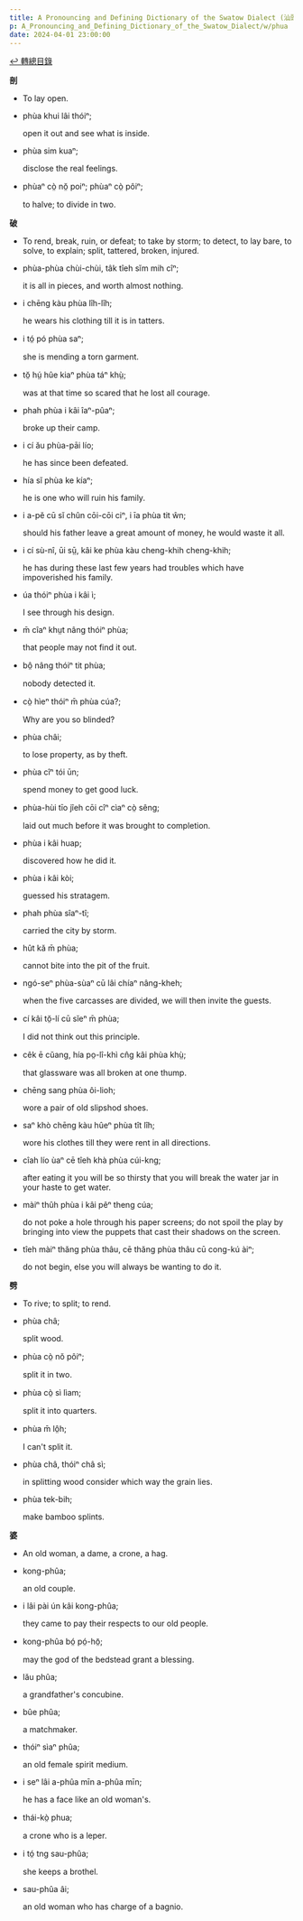 ```yaml
---
title: A Pronouncing and Defining Dictionary of the Swatow Dialect (汕頭方言音義字典) / phua
p: A_Pronouncing_and_Defining_Dictionary_of_the_Swatow_Dialect/w/phua
date: 2024-04-01 23:00:00
---
```


[↩️ 轉總目錄](/A_Pronouncing_and_Defining_Dictionary_of_the_Swatow_Dialect)


**剖**
- To lay open.

- phùa khui lâi thóiⁿ;

  open it out and see what is inside.

- phùa sim kuaⁿ;

  disclose the real feelings.

- phùaⁿ cò̤ nŏ̤ poiⁿ; phùaⁿ cò̤ pôiⁿ;

  to halve; to divide in two.

**破**
- To rend, break, ruin, or defeat; to take by storm; to detect, to lay bare, to solve, to explain; split, tattered, broken,  injured.

- phùa-phùa chùi-chùi, tâk tîeh sĭm mih cîⁿ;

  it is all in pieces, and worth almost nothing.

- i chēng kàu phùa lîh-lîh;

  he wears his clothing till it is in tatters.

- i tó̤ pó phùa saⁿ;

  she is mending a torn garment.

- tŏ̤ hṳ́ hûe kiaⁿ phùa táⁿ khṳ̀;

  was at that time so scared that he lost all courage.

- phah phùa i kâi îaⁿ-pûaⁿ;

  broke up their camp.

- i cí ău phùa-pāi lío;

  he has since been defeated.

- hía sĭ phùa ke kíaⁿ;

  he is one who will ruin his family.

- i a-pĕ cū sĭ chûn cōi-cōi ciⁿ, i īa phùa tit ŵn;

  should his father leave a great amount of money, he would waste it all.

- i cí sù-nî, ūi sṳ̄, kâi ke phùa kàu cheng-khih cheng-khih;

  he has during these last few years had troubles which have impoverished his family.

- úa thóiⁿ phùa i kâi ì;

  I see through his design.

- m̄ cîaⁿ khṳt nâng thóiⁿ phùa;

  that people may not find it out.

- bô̤ nâng thóiⁿ tit phùa;

  nobody detected it.

- cò̤ hìeⁿ thóiⁿ m̄ phùa cúa?;

  Why are you so blinded?

- phùa châi;

  to lose property, as by theft.

- phùa cîⁿ tói ūn;

  spend money to get good luck.

- phùa-hùi tīo jîeh cōi cîⁿ cìaⁿ cò̤ sêng;

  laid out much before it was brought to completion.

- phùa i kâi huap;

  discovered how he did it.

- phùa i kâi kòi;

  guessed his stratagem.

- phah phùa sîaⁿ-tî;

  carried the city by storm.

- hût kă m̄ phùa;

  cannot bite into the pit of the fruit.

- ngó-seⁿ phùa-sùaⁿ cū lâi chíaⁿ nâng-kheh;

  when the five carcasses are divided, we will then invite the guests.

- cí kâi tŏ̤-lí cū sĭeⁿ m̄ phùa;

  I did not think out this principle.

- cêk ē cŭang, hía po̤-lî-khì cn̂g kâi phùa khṳ̀;

  that glassware was all broken at one thump.

- chēng sang phùa ôi-lioh;

  wore a pair of old slipshod shoes.

- saⁿ khò chēng kàu hûeⁿ phùa tît lîh;

  wore his clothes till they were rent in all directions.

- cîah lío ùaⁿ cē tîeh khà phùa cúi-kng;

  after eating it you will be so thirsty that you will break the water jar in your haste to get water.

- màiⁿ thûh phùa i kâi pêⁿ theng cúa;

  do not poke a hole through his paper screens; do not spoil the play by bringing into view the puppets that cast their shadows on the screen.

- tîeh màiⁿ thăng phùa thâu, cē thăng phùa thâu cū cong-kú àiⁿ;

  do not begin, else you will always be wanting to do it.

**劈**
- To rive; to split; to rend.

- phùa châ;

  split wood.

- phùa cò̤ nŏ pôiⁿ;

  split it in two.

- phùa cò̤ sì lìam;

  split it into quarters.

- phùa m̄ lô̤h;

  I can't split it.

- phùa châ, thóiⁿ châ sì;

  in splitting wood consider which way the grain lies.

- phùa tek-bih;

  make bamboo splints.

**婆**
- An old woman, a dame, a crone, a hag.

- kong-phûa;

  an old couple.

- i lâi pài ún kâi kong-phûa;

  they came to pay their respects to our old people.

- kong-phûa bó̤ pó̤-hō̤;

  may the god of the bedstead grant a blessing.

- lău phûa;

  a grandfather's concubine.

- bûe phûa;

  a matchmaker.

- thóiⁿ sìaⁿ phûa;

  an old female spirit medium.

- i seⁿ lâi a-phûa mīn a-phûa mīn;

  he has a face like an old woman's.

- thái-kò̤ phua;

  a crone who is a leper.

- i tó̤ tng sau-phûa;

  she keeps a brothel.

- sau-phûa âi;

  an old woman who has charge of a bagnio.